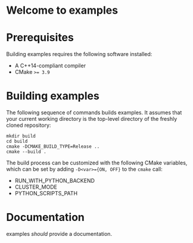 # Welcome to examples




# Prerequisites

Building examples requires the following software installed:

* A C++14-compliant compiler
* CMake `>= 3.9`

# Building examples

The following sequence of commands builds examples.
It assumes that your current working directory is the top-level directory
of the freshly cloned repository:

```
mkdir build
cd build
cmake -DCMAKE_BUILD_TYPE=Release ..
cmake --build .
```

The build process can be customized with the following CMake variables,
which can be set by adding `-D<var>={ON, OFF}` to the `cmake` call:

* RUN_WITH_PYTHON_BACKEND
* CLUSTER_MODE
* PYTHON_SCRIPTS_PATH

# Documentation

examples *should* provide a documentation.
